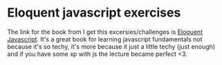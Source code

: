 # Eloquent javascript exercises

The link for the book from I get this excersies/challenges is [Eloquent Javascript](https://eloquentjavascript.net/).
It's a great book for learning javascript fundamentals not because it's so techy, it's more because it just a little techy (just enough) and if you have some xp with js the lecture became perfect <3.
